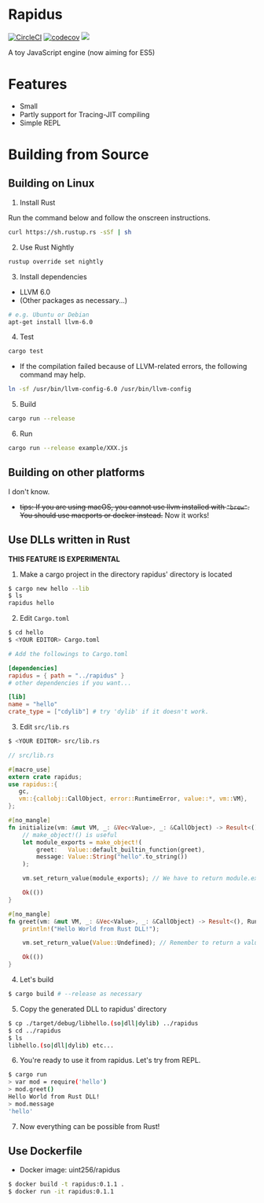 # Rapidus

[![CircleCI](https://circleci.com/gh/maekawatoshiki/rapidus.svg?style=shield)](https://circleci.com/gh/maekawatoshiki/rapidus)
[![codecov](https://codecov.io/gh/maekawatoshiki/rapidus/branch/master/graph/badge.svg)](https://codecov.io/gh/maekawatoshiki/rapidus)
[![](http://img.shields.io/badge/license-MIT-blue.svg)](./LICENSE)

A toy JavaScript engine (now aiming for ES5)

# Features 

- Small
- Partly support for Tracing-JIT compiling
- Simple REPL 

# Building from Source

## Building on Linux

1. Install Rust

  Run the command below and follow the onscreen instructions.

```sh
curl https://sh.rustup.rs -sSf | sh
```

2. Use Rust Nightly

```sh
rustup override set nightly
```

3. Install dependencies
  - LLVM 6.0
  - (Other packages as necessary...)

```sh
# e.g. Ubuntu or Debian
apt-get install llvm-6.0
```

4. Test 

```sh
cargo test
```

- If the compilation failed because of LLVM-related errors, the following command may help.

```sh
ln -sf /usr/bin/llvm-config-6.0 /usr/bin/llvm-config
```

5. Build

```sh
cargo run --release
```

6. Run

```sh
cargo run --release example/XXX.js
```

## Building on other platforms

I don't know.

- ~~tips: If you are using macOS, you cannot use llvm installed with `"brew"`. You should use macports or docker instead.~~ Now it works!

## Use DLLs written in Rust

**THIS FEATURE IS EXPERIMENTAL**



1. Make a cargo project in the directory rapidus' directory is located

```sh
$ cargo new hello --lib
$ ls
rapidus hello
```

2. Edit ``Cargo.toml``

```sh
$ cd hello
$ <YOUR EDITOR> Cargo.toml
```

```toml
# Add the followings to Cargo.toml

[dependencies]
rapidus = { path = "../rapidus" }
# other dependencies if you want...

[lib]
name = "hello"
crate_type = ["cdylib"] # try 'dylib' if it doesn't work.
```

3. Edit ``src/lib.rs``

```sh
$ <YOUR EDITOR> src/lib.rs
```

```rust
// src/lib.rs

#[macro_use]
extern crate rapidus;
use rapidus::{
   gc,
   vm::{callobj::CallObject, error::RuntimeError, value::*, vm::VM},
};

#[no_mangle]
fn initialize(vm: &mut VM, _: &Vec<Value>, _: &CallObject) -> Result<(), RuntimeError> {
    // make_object!() is useful
    let module_exports = make_object!(
        greet:   Value::default_builtin_function(greet),
        message: Value::String("hello".to_string())
    );

    vm.set_return_value(module_exports); // We have to return module.exports

    Ok(())
}

#[no_mangle]
fn greet(vm: &mut VM, _: &Vec<Value>, _: &CallObject) -> Result<(), RuntimeError> {
    println!("Hello World from Rust DLL!");

    vm.set_return_value(Value::Undefined); // Remember to return a value you want

    Ok(())
}
```

4. Let's build

```sh
$ cargo build # --release as necessary
```

5. Copy the generated DLL to rapidus' directory

```sh
$ cp ./target/debug/libhello.(so|dll|dylib) ../rapidus
$ cd ../rapidus
$ ls
libhello.(so|dll|dylib) etc...
```

6. You're ready to use it from rapidus. Let's try from REPL.

```sh
$ cargo run
> var mod = require('hello')
> mod.greet()
Hello World from Rust DLL!
> mod.message
'hello'
```

7. Now everything can be possible from Rust!

## Use Dockerfile

- Docker image: uint256/rapidus

```sh
$ docker build -t rapidus:0.1.1 .
$ docker run -it rapidus:0.1.1
```
